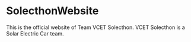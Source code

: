 # SolecthonWebsite

This is the official website of Team VCET Solecthon. 
VCET Solecthon is a Solar Electric Car team.
